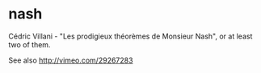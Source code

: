 # nash

Cédric Villani - "Les prodigieux théorèmes de Monsieur Nash", or at least two of them.

See also http://vimeo.com/29267283



<!-- end -->
